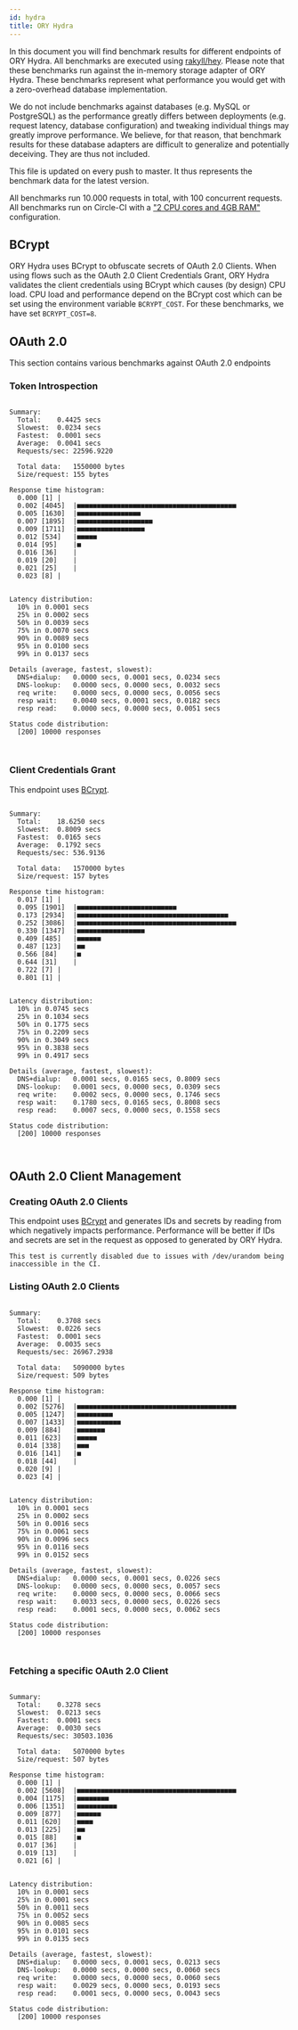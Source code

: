 ```yaml
---
id: hydra
title: ORY Hydra
---
```


In this document you will find benchmark results for different endpoints of ORY Hydra. All benchmarks are executed
using [rakyll/hey](https://github.com/rakyll/hey). Please note that these benchmarks run against the in-memory storage
adapter of ORY Hydra. These benchmarks represent what performance you would get with a zero-overhead database implementation.

We do not include benchmarks against databases (e.g. MySQL or PostgreSQL) as the performance greatly differs between
deployments (e.g. request latency, database configuration) and tweaking individual things may greatly improve performance.
We believe, for that reason, that benchmark results for these database adapters are difficult to generalize and potentially
deceiving. They are thus not included.

This file is updated on every push to master. It thus represents the benchmark data for the latest version.

All benchmarks run 10.000 requests in total, with 100 concurrent requests. All benchmarks run on Circle-CI with a
["2 CPU cores and 4GB RAM"](https://support.circleci.com/hc/en-us/articles/360000489307-Why-do-my-tests-take-longer-to-run-on-CircleCI-than-locally-)
configuration.

## BCrypt

ORY Hydra uses BCrypt to obfuscate secrets of OAuth 2.0 Clients. When using flows such as the OAuth 2.0 Client Credentials
Grant, ORY Hydra validates the client credentials using BCrypt which causes (by design) CPU load. CPU load and performance
depend on the BCrypt cost which can be set using the environment variable `BCRYPT_COST`. For these benchmarks,
we have set `BCRYPT_COST=8`.

## OAuth 2.0

This section contains various benchmarks against OAuth 2.0 endpoints

### Token Introspection

```

Summary:
  Total:	0.4425 secs
  Slowest:	0.0234 secs
  Fastest:	0.0001 secs
  Average:	0.0041 secs
  Requests/sec:	22596.9220
  
  Total data:	1550000 bytes
  Size/request:	155 bytes

Response time histogram:
  0.000 [1]	|
  0.002 [4045]	|■■■■■■■■■■■■■■■■■■■■■■■■■■■■■■■■■■■■■■■■
  0.005 [1630]	|■■■■■■■■■■■■■■■■
  0.007 [1895]	|■■■■■■■■■■■■■■■■■■■
  0.009 [1711]	|■■■■■■■■■■■■■■■■■
  0.012 [534]	|■■■■■
  0.014 [95]	|■
  0.016 [36]	|
  0.019 [20]	|
  0.021 [25]	|
  0.023 [8]	|


Latency distribution:
  10% in 0.0001 secs
  25% in 0.0002 secs
  50% in 0.0039 secs
  75% in 0.0070 secs
  90% in 0.0089 secs
  95% in 0.0100 secs
  99% in 0.0137 secs

Details (average, fastest, slowest):
  DNS+dialup:	0.0000 secs, 0.0001 secs, 0.0234 secs
  DNS-lookup:	0.0000 secs, 0.0000 secs, 0.0032 secs
  req write:	0.0000 secs, 0.0000 secs, 0.0056 secs
  resp wait:	0.0040 secs, 0.0001 secs, 0.0182 secs
  resp read:	0.0000 secs, 0.0000 secs, 0.0051 secs

Status code distribution:
  [200]	10000 responses



```

### Client Credentials Grant

This endpoint uses [BCrypt](#bcrypt).

```

Summary:
  Total:	18.6250 secs
  Slowest:	0.8009 secs
  Fastest:	0.0165 secs
  Average:	0.1792 secs
  Requests/sec:	536.9136
  
  Total data:	1570000 bytes
  Size/request:	157 bytes

Response time histogram:
  0.017 [1]	|
  0.095 [1901]	|■■■■■■■■■■■■■■■■■■■■■■■■■
  0.173 [2934]	|■■■■■■■■■■■■■■■■■■■■■■■■■■■■■■■■■■■■■■
  0.252 [3086]	|■■■■■■■■■■■■■■■■■■■■■■■■■■■■■■■■■■■■■■■■
  0.330 [1347]	|■■■■■■■■■■■■■■■■■
  0.409 [485]	|■■■■■■
  0.487 [123]	|■■
  0.566 [84]	|■
  0.644 [31]	|
  0.722 [7]	|
  0.801 [1]	|


Latency distribution:
  10% in 0.0745 secs
  25% in 0.1034 secs
  50% in 0.1775 secs
  75% in 0.2209 secs
  90% in 0.3049 secs
  95% in 0.3838 secs
  99% in 0.4917 secs

Details (average, fastest, slowest):
  DNS+dialup:	0.0001 secs, 0.0165 secs, 0.8009 secs
  DNS-lookup:	0.0001 secs, 0.0000 secs, 0.0309 secs
  req write:	0.0002 secs, 0.0000 secs, 0.1746 secs
  resp wait:	0.1780 secs, 0.0165 secs, 0.8008 secs
  resp read:	0.0007 secs, 0.0000 secs, 0.1558 secs

Status code distribution:
  [200]	10000 responses



```

## OAuth 2.0 Client Management

### Creating OAuth 2.0 Clients

This endpoint uses [BCrypt](#bcrypt) and generates IDs and secrets by reading from  which negatively impacts
performance. Performance will be better if IDs and secrets are set in the request as opposed to generated by ORY Hydra.

```
This test is currently disabled due to issues with /dev/urandom being inaccessible in the CI.
```

### Listing OAuth 2.0 Clients

```

Summary:
  Total:	0.3708 secs
  Slowest:	0.0226 secs
  Fastest:	0.0001 secs
  Average:	0.0035 secs
  Requests/sec:	26967.2938
  
  Total data:	5090000 bytes
  Size/request:	509 bytes

Response time histogram:
  0.000 [1]	|
  0.002 [5276]	|■■■■■■■■■■■■■■■■■■■■■■■■■■■■■■■■■■■■■■■■
  0.005 [1247]	|■■■■■■■■■
  0.007 [1433]	|■■■■■■■■■■■
  0.009 [884]	|■■■■■■■
  0.011 [623]	|■■■■■
  0.014 [338]	|■■■
  0.016 [141]	|■
  0.018 [44]	|
  0.020 [9]	|
  0.023 [4]	|


Latency distribution:
  10% in 0.0001 secs
  25% in 0.0002 secs
  50% in 0.0016 secs
  75% in 0.0061 secs
  90% in 0.0096 secs
  95% in 0.0116 secs
  99% in 0.0152 secs

Details (average, fastest, slowest):
  DNS+dialup:	0.0000 secs, 0.0001 secs, 0.0226 secs
  DNS-lookup:	0.0000 secs, 0.0000 secs, 0.0057 secs
  req write:	0.0000 secs, 0.0000 secs, 0.0066 secs
  resp wait:	0.0033 secs, 0.0000 secs, 0.0226 secs
  resp read:	0.0001 secs, 0.0000 secs, 0.0062 secs

Status code distribution:
  [200]	10000 responses



```

### Fetching a specific OAuth 2.0 Client

```

Summary:
  Total:	0.3278 secs
  Slowest:	0.0213 secs
  Fastest:	0.0001 secs
  Average:	0.0030 secs
  Requests/sec:	30503.1036
  
  Total data:	5070000 bytes
  Size/request:	507 bytes

Response time histogram:
  0.000 [1]	|
  0.002 [5608]	|■■■■■■■■■■■■■■■■■■■■■■■■■■■■■■■■■■■■■■■■
  0.004 [1175]	|■■■■■■■■
  0.006 [1351]	|■■■■■■■■■■
  0.009 [877]	|■■■■■■
  0.011 [620]	|■■■■
  0.013 [225]	|■■
  0.015 [88]	|■
  0.017 [36]	|
  0.019 [13]	|
  0.021 [6]	|


Latency distribution:
  10% in 0.0001 secs
  25% in 0.0001 secs
  50% in 0.0011 secs
  75% in 0.0052 secs
  90% in 0.0085 secs
  95% in 0.0101 secs
  99% in 0.0135 secs

Details (average, fastest, slowest):
  DNS+dialup:	0.0000 secs, 0.0001 secs, 0.0213 secs
  DNS-lookup:	0.0000 secs, 0.0000 secs, 0.0060 secs
  req write:	0.0000 secs, 0.0000 secs, 0.0060 secs
  resp wait:	0.0029 secs, 0.0000 secs, 0.0193 secs
  resp read:	0.0001 secs, 0.0000 secs, 0.0043 secs

Status code distribution:
  [200]	10000 responses



```
